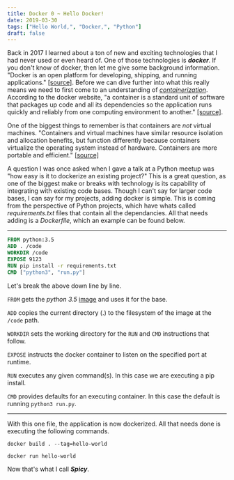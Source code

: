 ```yaml
---
title: Docker 0 ~ Hello Docker!
date: 2019-03-30
tags: ["Hello World,", "Docker,", "Python"]
draft: false
---
```


Back in 2017 I learned about a ton of new and exciting technologies that I had never used or even heard of. One of those technologies is ***docker***. If you don't know of docker, then let me give some background information. "Docker is an open platform for developing, shipping, and running applications." [[source]](https://docs.docker.com/engine/docker-overview/). Before we can dive further into what this really means we need to first come to an understanding of [*containerization*](https://en.wikipedia.org/wiki/Container_(virtualization)). According to the docker website, "a container is a standard unit of software that packages up code and all its dependencies so the application runs quickly and reliably from one computing environment to another." [[source]](https://www.docker.com/resources/what-container).

One of the biggest things to remember is that containers are *not* virtual machines. "Containers and virtual machines have similar resource isolation and allocation benefits, but function differently because containers virtualize the operating system instead of hardware. Containers are more portable and efficient." [[source]](https://www.docker.com/resources/what-container)

A question I was once asked when I gave a talk at a Python meetup was "how easy is it to dockerize an existing project?" This is a great question, as one of the biggest make or breaks with technology is its capability of integrating with existing code bases. Though I can't say for larger code bases, I can say for my projects, adding docker is simple. This is coming from the perspective of Python projects, which have whats called *requirements.txt* files that contain all the dependancies. All that needs adding is a *Dockerfile*, which an example can be found below.

---

```Dockerfile
FROM python:3.5
ADD . /code
WORKDIR /code
EXPOSE 9123
RUN pip install -r requirements.txt
CMD ["python3", "run.py"]
```

Let's break the above down line by line. 

`FROM` gets the *python 3.5* [image](https://docs.docker.com/glossary/?term=image) and uses it for the base. 

`ADD` copies the current directory (.) to the filesystem of the image at the `/code` path. 

`WORKDIR` sets the working directory for the `RUN` and `CMD` instructions that follow. 

`EXPOSE` instructs the docker container to listen on the specified port at runtime.

`RUN` executes any given command(s). In this case we are executing a pip install.

`CMD` provides defaults for an executing container. In this case the default is running `python3 run.py`.

---

With this one file, the application is now dockerized. All that needs done is executing the following commands.

`docker build . --tag=hello-world`

`docker run hello-world`

Now that's what I call ***Spicy***.

